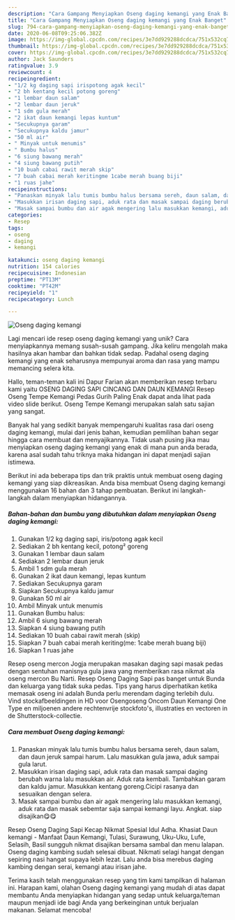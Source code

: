 ```yaml
---
description: "Cara Gampang Menyiapkan Oseng daging kemangi yang Enak Banget"
title: "Cara Gampang Menyiapkan Oseng daging kemangi yang Enak Banget"
slug: 794-cara-gampang-menyiapkan-oseng-daging-kemangi-yang-enak-banget
date: 2020-06-08T09:25:06.382Z
image: https://img-global.cpcdn.com/recipes/3e7dd929288dcdca/751x532cq70/oseng-daging-kemangi-foto-resep-utama.jpg
thumbnail: https://img-global.cpcdn.com/recipes/3e7dd929288dcdca/751x532cq70/oseng-daging-kemangi-foto-resep-utama.jpg
cover: https://img-global.cpcdn.com/recipes/3e7dd929288dcdca/751x532cq70/oseng-daging-kemangi-foto-resep-utama.jpg
author: Jack Saunders
ratingvalue: 3.9
reviewcount: 4
recipeingredient:
- "1/2 kg daging sapi irispotong agak kecil"
- "2 bh kentang kecil potong goreng"
- "1 lembar daun salam"
- "2 lembar daun jeruk"
- "1 sdm gula merah"
- "2 ikat daun kemangi lepas kuntum"
- "Secukupnya garam"
- "Secukupnya kaldu jamur"
- "50 ml air"
- " Minyak untuk menumis"
- " Bumbu halus"
- "6 siung bawang merah"
- "4 siung bawang putih"
- "10 buah cabai rawit merah skip"
- "7 buah cabai merah keritingme 1cabe merah buang biji"
- "1 ruas jahe"
recipeinstructions:
- "Panaskan minyak lalu tumis bumbu halus bersama sereh, daun salam, dan daun jeruk sampai harum. Lalu masukkan gula jawa, aduk sampai gula larut."
- "Masukkan irisan daging sapi, aduk rata dan masak sampai daging berubah warna lalu masukkan air. Aduk rata kembali. Tambahkan garam dan kaldu jamur. Masukkan kentang goreng.Cicipi rasanya dan sesuaikan dengan selera."
- "Masak sampai bumbu dan air agak mengering lalu masukkan kemangi, aduk rata dan masak sebemtar saja sampai kemangi layu. Angkat. siap disajikan😋😋"
categories:
- Resep
tags:
- oseng
- daging
- kemangi

katakunci: oseng daging kemangi 
nutrition: 154 calories
recipecuisine: Indonesian
preptime: "PT13M"
cooktime: "PT42M"
recipeyield: "1"
recipecategory: Lunch

---
```



![Oseng daging kemangi](https://img-global.cpcdn.com/recipes/3e7dd929288dcdca/751x532cq70/oseng-daging-kemangi-foto-resep-utama.jpg)

Lagi mencari ide resep oseng daging kemangi yang unik? Cara menyiapkannya memang susah-susah gampang. Jika keliru mengolah maka hasilnya akan hambar dan bahkan tidak sedap. Padahal oseng daging kemangi yang enak seharusnya mempunyai aroma dan rasa yang mampu memancing selera kita.

Hallo, teman-teman kali ini Dapur Farian akan memberikan resep terbaru kami yaitu OSENG DAGING SAPI CINCANG DAN DAUN KEMANGI Resep Oseng Tempe Kemangi Pedas Gurih Paling Enak dapat anda lihat pada video slide berikut. Oseng Tempe Kemangi merupakan salah satu sajian yang sangat.

Banyak hal yang sedikit banyak mempengaruhi kualitas rasa dari oseng daging kemangi, mulai dari jenis bahan, kemudian pemilihan bahan segar hingga cara membuat dan menyajikannya. Tidak usah pusing jika mau menyiapkan oseng daging kemangi yang enak di mana pun anda berada, karena asal sudah tahu triknya maka hidangan ini dapat menjadi sajian istimewa.


Berikut ini ada beberapa tips dan trik praktis untuk membuat oseng daging kemangi yang siap dikreasikan. Anda bisa membuat Oseng daging kemangi menggunakan 16 bahan dan 3 tahap pembuatan. Berikut ini langkah-langkah dalam menyiapkan hidangannya.

<!--inarticleads1-->

##### Bahan-bahan dan bumbu yang dibutuhkan dalam menyiapkan Oseng daging kemangi:

1. Gunakan 1/2 kg daging sapi, iris/potong agak kecil
1. Sediakan 2 bh kentang kecil, potong² goreng
1. Gunakan 1 lembar daun salam
1. Sediakan 2 lembar daun jeruk
1. Ambil 1 sdm gula merah
1. Gunakan 2 ikat daun kemangi, lepas kuntum
1. Sediakan Secukupnya garam
1. Siapkan Secukupnya kaldu jamur
1. Gunakan 50 ml air
1. Ambil  Minyak untuk menumis
1. Gunakan  Bumbu halus:
1. Ambil 6 siung bawang merah
1. Siapkan 4 siung bawang putih
1. Sediakan 10 buah cabai rawit merah (skip)
1. Siapkan 7 buah cabai merah keriting(me: 1cabe merah buang biji)
1. Siapkan 1 ruas jahe


Resep oseng mercon Jogja merupakan masakan daging sapi masak pedas dengan sentuhan manisnya gula jawa yang memberikan rasa nikmat ala oseng mercon Bu Narti. Resep Oseng Daging Sapi pas banget untuk Bunda dan keluarga yang tidak suka pedas. Tips yang harus diperhatikan ketika memasak oseng ini adalah Bunda perlu merendam daging terlebih dulu. Vind stockafbeeldingen in HD voor Osengoseng Oncom Daun Kemangi One Type en miljoenen andere rechtenvrije stockfoto&#39;s, illustraties en vectoren in de Shutterstock-collectie. 

<!--inarticleads2-->

##### Cara membuat Oseng daging kemangi:

1. Panaskan minyak lalu tumis bumbu halus bersama sereh, daun salam, dan daun jeruk sampai harum. Lalu masukkan gula jawa, aduk sampai gula larut.
1. Masukkan irisan daging sapi, aduk rata dan masak sampai daging berubah warna lalu masukkan air. Aduk rata kembali. Tambahkan garam dan kaldu jamur. Masukkan kentang goreng.Cicipi rasanya dan sesuaikan dengan selera.
1. Masak sampai bumbu dan air agak mengering lalu masukkan kemangi, aduk rata dan masak sebemtar saja sampai kemangi layu. Angkat. siap disajikan😋😋


Resep Oseng Daging Sapi Kecap Nikmat Spesial Idul Adha. Khasiat Daun kemangi - Manfaat Daun Kemangi, Tulasi, Surawung, Uku-Uku, Lufe, Selasih, Basil sungguh nikmat disajikan bersama sambal dan menu lalapan. Oseng daging kambing sudah selesai dibuat. Nikmati selagi hangat dengan sepiring nasi hangat supaya lebih lezat. Lalu anda bisa merebus daging kambing dengan serai, kemangi atau irisan jahe. 

Terima kasih telah menggunakan resep yang tim kami tampilkan di halaman ini. Harapan kami, olahan Oseng daging kemangi yang mudah di atas dapat membantu Anda menyiapkan hidangan yang sedap untuk keluarga/teman maupun menjadi ide bagi Anda yang berkeinginan untuk berjualan makanan. Selamat mencoba!
